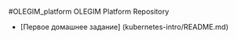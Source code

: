 #OLEGIM_platform
OLEGIM Platform Repository
- [Первое домашнее задание] (kubernetes-intro/README.md)